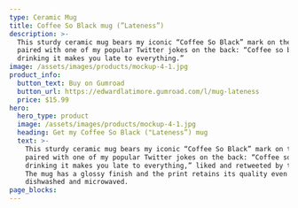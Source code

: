 ```yaml
---
type: Ceramic Mug
title: Coffee So Black mug (”Lateness”)
description: >-
  This sturdy ceramic mug bears my iconic “Coffee So Black” mark on the front,
  paired with one of my popular Twitter jokes on the back: “Coffee so black
  drinking it makes you late to everything.”
image: /assets/images/products/mockup-4-1.jpg
product_info:
  button_text: Buy on Gumroad
  button_url: https://edwardlatimore.gumroad.com/l/mug-lateness
  price: $15.99
hero:
  hero_type: product
  image: /assets/images/products/mockup-4-1.jpg
  heading: Get my Coffee So Black ("Lateness”) mug
  text: >-
    This sturdy ceramic mug bears my iconic “Coffee So Black” mark on the front,
    paired with one of my popular Twitter jokes on the back: “Coffee so black
    drinking it makes you late to everything,” liked and retweeted by thousands.
    The mug has a glossy finish and the print retains its quality even when
    dishwashed and microwaved.
page_blocks:
---
```

